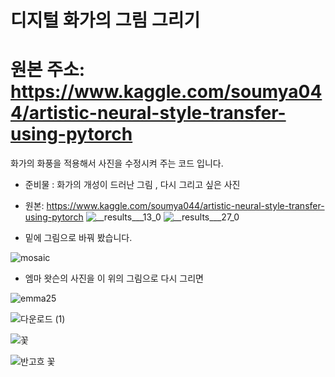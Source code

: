 # 디지털 화가의 그림 그리기 
# 원본 주소: https://www.kaggle.com/soumya044/artistic-neural-style-transfer-using-pytorch
화가의 화풍을 적용해서 사진을 수정시켜 주는 코드 입니다.
- 준비물 : 화가의 개성이 드러난 그림 , 다시 그리고 싶은 사진
- 원본: https://www.kaggle.com/soumya044/artistic-neural-style-transfer-using-pytorch
![__results___13_0](https://user-images.githubusercontent.com/50771738/87236834-e6e93300-c428-11ea-8ed1-5f691cdb55f5.png)
![__results___27_0](https://user-images.githubusercontent.com/50771738/87236833-e486d900-c428-11ea-8483-88681e177f00.png)


- 밑에 그림으로 바꿔 봤습니다.

![mosaic](https://user-images.githubusercontent.com/50771738/87236712-7b529600-c427-11ea-8069-ddf125e90a8d.jpg)

- 엠마 왓슨의 사진을 이 위의 그림으로 다시 그리면

![emma25](https://user-images.githubusercontent.com/50771738/87223566-0a749500-c3b9-11ea-916c-c77c0d4d52c7.jpg)

![다운로드 (1)](https://user-images.githubusercontent.com/50771738/87223567-0ba5c200-c3b9-11ea-9272-3a01ee31927b.png)

![꽃](https://user-images.githubusercontent.com/50771738/87223576-14969380-c3b9-11ea-958f-3bd02e4e9948.png)

![반고흐 꽃](https://user-images.githubusercontent.com/50771738/87387091-f315f180-c5dc-11ea-9c4e-85ae9860a1cd.png)


